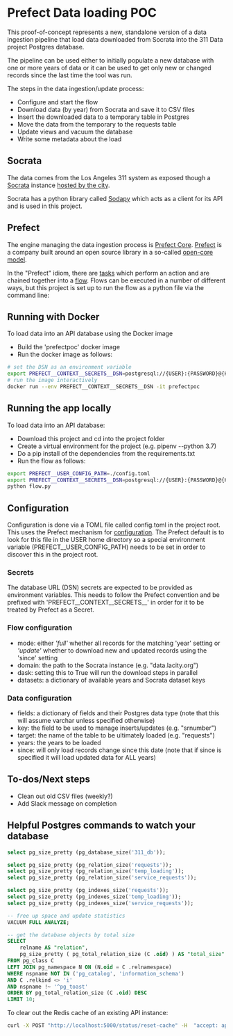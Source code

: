 # Prefect Data loading POC

This proof-of-concept represents a new, standalone version of a data ingestion pipeline that load data downloaded from Socrata into the 311 Data project Postgres database.

The pipeline can be used either to initially populate a new database with one or more years of data or it can be used to get only new or changed records since the last time the tool was run.

The steps in the data ingestion/update process:

* Configure and start the flow
* Download data (by year) from Socrata and save it to CSV files
* Insert the downloaded data to a temporary table in Postgres
* Move the data from the temporary to the requests table
* Update views and vacuum the database
* Write some metadata about the load

## Socrata

The data comes from the Los Angeles 311 system as exposed though a [Socrata](https://dev.socrata.com/) instance [hosted by the city](https://data.lacity.com).

Socrata has a python library called [Sodapy](https://github.com/xmunoz/sodapy) which acts as a client for its API and is used in this project.

## Prefect

The engine managing the data ingestion process is [Prefect Core](https://www.prefect.io/core). [Prefect](https://www.prefect.io/) is a company built around an open source library in a so-called [open-core model](https://en.wikipedia.org/wiki/Open-core_model).

In the "Prefect" idiom, there are [tasks](https://docs.prefect.io/core/concepts/tasks.html) which perform an action and are chained together into a [flow](https://docs.prefect.io/core/concepts/flows.html). Flows can be executed in a number of different ways, but this project is set up to run the flow as a python file via the command line:

## Running with Docker

To load data into an API database using the Docker image

* Build the 'prefectpoc' docker image
* Run the docker image as follows:

```bash
# set the DSN as an environment variable
export PREFECT__CONTEXT__SECRETS__DSN=postgresql://{USER}:{PASSWORD}@{HOST}:{PORT}/{DB_NAME}
# run the image interactively
docker run --env PREFECT__CONTEXT__SECRETS__DSN -it prefectpoc
```

## Running the app locally

To load data into an API database:

* Download this project and cd into the project folder
* Create a virtual environment for the project (e.g. pipenv --python 3.7)
* Do a pip install of the dependencies from the requirements.txt
* Run the flow as follows:

```bash
export PREFECT__USER_CONFIG_PATH=./config.toml
export PREFECT__CONTEXT__SECRETS__DSN=postgresql://{USER}:{PASSWORD}@{HOST}:{PORT}/{DB_NAME}
python flow.py
```

## Configuration

Configuration is done via a TOML file called config.toml in the project root. This uses the Prefect mechanism for [configuration](https://docs.prefect.io/core/concepts/configuration.html#toml). The Prefect default is to look for this file in the USER home directory so a special environment variable (PREFECT__USER_CONFIG_PATH) needs to be set in order to discover this in the project root.

### Secrets

The database URL (DSN) secrets are expected to be provided as environment variables. This needs to follow the Prefect convention and be prefixed with 'PREFECT__CONTEXT__SECRETS__' in order for it to be treated by Prefect as a Secret.

### Flow configuration

* mode: either *'full'* whether all records for the matching 'year' setting or *'update'* whether to download new and updated records using the 'since' setting
* domain: the path to the Socrata instance (e.g. "data.lacity.org")
* dask: setting this to True will run the download steps in parallel
* datasets: a dictionary of available years and Socrata dataset keys

### Data configuration

* fields: a dictionary of fields and their Postgres data type (note that this will assume varchar unless specified otherwise)
* key: the field to be used to manage inserts/updates (e.g. "srnumber")
* target: the name of the table to be ultimately loaded (e.g. "requests")
* years: the years to be loaded
* since: will only load records change since this date (note that if since is specified it will load updated data for ALL years)

## To-dos/Next steps

* Clean out old CSV files (weekly?)
* Add Slack message on completion

## Helpful Postgres commands to watch your database

```sql
select pg_size_pretty (pg_database_size('311_db'));

select pg_size_pretty (pg_relation_size('requests'));
select pg_size_pretty (pg_relation_size('temp_loading'));
select pg_size_pretty (pg_relation_size('service_requests'));

select pg_size_pretty (pg_indexes_size('requests'));
select pg_size_pretty (pg_indexes_size('temp_loading'));
select pg_size_pretty (pg_indexes_size('service_requests'));

-- free up space and update statistics
VACUUM FULL ANALYZE;

-- get the database objects by total size
SELECT
    relname AS "relation",
    pg_size_pretty ( pg_total_relation_size (C .oid) ) AS "total_size"
FROM pg_class C
LEFT JOIN pg_namespace N ON (N.oid = C .relnamespace)
WHERE nspname NOT IN ('pg_catalog', 'information_schema')
AND C .relkind <> 'i'
AND nspname !~ '^pg_toast'
ORDER BY pg_total_relation_size (C .oid) DESC
LIMIT 10;
```

To clear out the Redis cache of an existing API instance:

```bash
curl -X POST "http://localhost:5000/status/reset-cache" -H  "accept: application/json" -d ""
```
